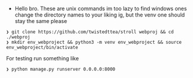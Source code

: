* Hello bro.
These are unix commands im too lazy to find windows ones
change the directory names to your liking ig, but the venv one should stay the same please
```
❯ git clone https://github.com/twistedttea/stroll webproj && cd ./webproj
❯ mkdir env_webproject && python3 -m venv env_webproject && source env_webproject/bin/activate
```
For testing run something like
```
❯ python manage.py runserver 0.0.0.0:8000
```
